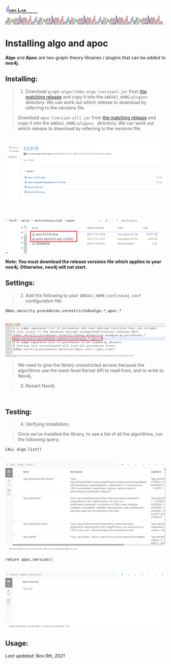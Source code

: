 <img src="../../../../images/MORALAB_Banner.png">

# Installing algo and apoc

**Algo** and **Apoc** are two graph-theory libraries / plugins that can be added to **neo4j**.

## Installing:

> 1. Download `graph-algorithms-algo-[version].jar` from [the matching release](https://github.com/neo4j-contrib/neo4j-graph-algorithms/releases) and copy it into the `$NEO4J_HOME/plugins ` directory. We can work out which release to download by referring to the versions file.<br>

> Download `apoc-[version-all].jar` from [the matching release](https://github.com/neo4j-contrib/neo4j-apoc-procedures/releases/) and copy it into the `$NEO4J_HOME/plugins ` directory. We can work out which release to download by referring to the versions file.

<br><img src="images/image-20210715102634640.png" alt="image-20210715102634640" style="zoom:67%;" /><br>

<br><img src="images/image-20210715103300021.png" alt="image-20210715103300021" style="zoom:67%;" /><br>

**Note: You must download the release versions file which applies to your neo4j.  Otherwise, neo4j will not start.**

## Settings:

> 2. Add the following to your `$NEO4J_HOME/conf/neo4j.conf` configuration file:

```bash
dbms.security.procedures.unrestricted=algo.*,apoc.*
```

<br><img src="images/image-20210715101807131.png" alt="image-20210715101807131" style="zoom:67%;" /><br>

> We need to give the library unrestricted access because the algorithms use the lower level Kernel API to read from, and to write to Neo4j.<br>

> 3. Restart Neo4j.
<br>

## Testing:

> 4. Verifying installation:

> Once we’ve installed the library, to see a list of all the algorithms, run the following query:

```cypher
CALL algo.list()
```

<br><img src="images/image-20210715103144150.png" alt="image-20210715103144150" style="zoom:67%;" /><br>

```cypher
return apoc.version()
```

<br><img src="images/image-20210715103219504.png" alt="image-20210715103219504" style="zoom:67%;" /><br>

## Usage:

*Last updated: Nov.9th, 2021*
